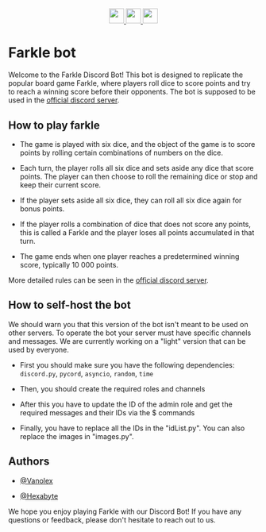 #
<div align="center">
    <a href="https://www.python.org/">
        <img 
            src="https://img.shields.io/badge/WRITTEN%20IN-PYTHON%203.11-4B8BBE?style=for-the-badge&logo=python&logoColor=white"
            height="30"
        />
    </a> 
    <a href="https://discord.gg/Q3JWsayfSp">
        <img 
            src="https://img.shields.io/discord/1073319056083517551?color=5865F2&label=DISCORD&logo=discord&logoColor=white&style=for-the-badge"
            height="30"
        />
    </a>
    <a href="https://github.com/posterhusky/FarkleBot">
        <img 
            src="https://img.shields.io/badge/REPO%20LINK-%2FFarkleBot-6cc644?style=for-the-badge&logo=github&logoColor=white"
            height="30"
        />
    </a>
</div>

# Farkle bot

Welcome to the Farkle Discord Bot! This bot is designed to replicate the popular board game Farkle, where players roll dice to score points and try to reach a winning score before their opponents. The bot is supposed to be used in the [official discord server](https://discord.gg/Q3JWsayfSp).


## How to play farkle
- The game is played with six dice, and the object of the game is to score points by rolling certain combinations of numbers on the dice.

- Each turn, the player rolls all six dice and sets aside any dice that score points. The player can then choose to roll the remaining dice or stop and keep their current score.

- If the player sets aside all six dice, they can roll all six dice again for bonus points.

- If the player rolls a combination of dice that does not score any points, this is called a Farkle and the player loses all points accumulated in that turn.

- The game ends when one player reaches a predetermined winning score, typically 10 000 points.

More detailed rules can be seen in the [official discord server](https://discord.gg/Q3JWsayfSp).

## How to self-host the bot
We should warn you that this version of the bot isn't meant to be used on other servers. To operate the bot your server must have specific channels and messages. We are currently working on a "light" version that can be used by everyone.

- First you should make sure you have the following dependencies: `discord.py`, `pycord`, `asyncio`, `random`, `time`

- Then, you should create the required roles and channels

- After this you have to update the ID of the admin role and get the required messages and their IDs via the $ commands

- Finally, you have to replace all the IDs in the "idList.py". You can also replace the images in "images.py".

## Authors

- [@Vanolex](https://github.com/posterhusky)

- [@Hexabyte](https://github.com/posterhusky)


We hope you enjoy playing Farkle with our Discord Bot! If you have any questions or feedback, please don't hesitate to reach out to us.